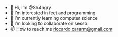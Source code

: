 - 👋 Hi, I’m @Sh4ngry
- 👀 I’m interested in feet and programming
- 🌱 I’m currently learning computer science
- 💞️ I’m looking to collaborate on sesso
- 📫 How to reach me riccardo.cararm@gmail.com
